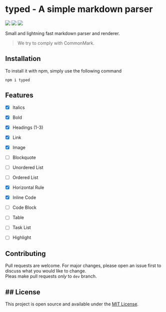 # typed - A simple markdown parser
![](https://img.shields.io/npm/l/typed)
![](https://img.shields.io/github/milestones/all/b3yc0d3/typed)
![](https://img.shields.io/github/languages/code-size/b3yc0d3/typed)

Small and lightning fast markdown parser and renderer.

> We try to comply with CommonMark.

## Installation

To install it with npm, simply use the following command
```
npm i typed
```

## Features
- [x] Italics
- [x] Bold
- [x] Headings (1-3)
- [x] Link
- [x] Image
- [ ] Blockquote
- [ ] Unordered List
- [ ] Ordered List
- [x] Horizontal Rule
- [x] Inline Code
- [ ] Code Block
- [ ] Table
- [ ] Task List
- [ ] Highlight 


## Contributing

Pull requests are welcome. For major changes, please open an issue first to
discuss what you would like to change.\
Pleas make pull requests *only* to `dev` branch.

## ## License
This project is open source and available under the [MIT License](LICENSE).